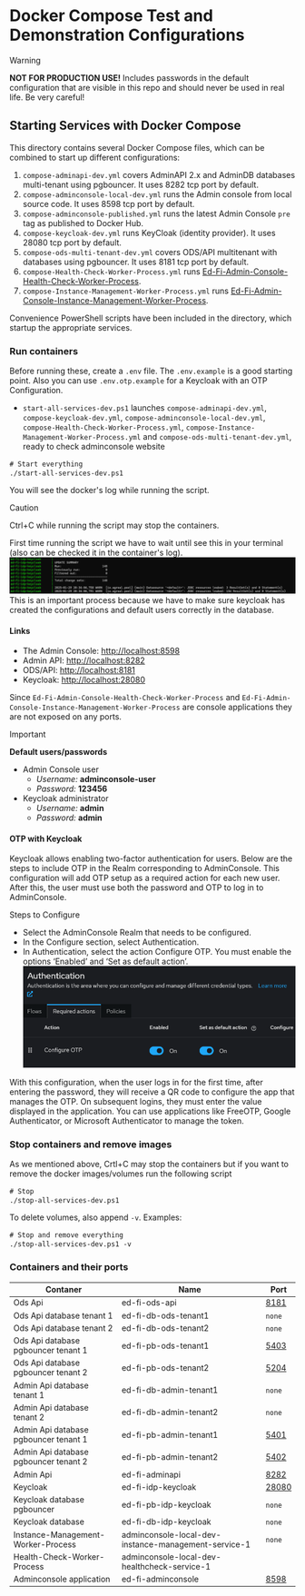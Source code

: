 # Docker Compose Test and Demonstration Configurations

> [!WARNING]
> **NOT FOR PRODUCTION USE!** Includes passwords in the default configuration that are
> visible in this repo and should never be used in real life. Be very careful!

## Starting Services with Docker Compose

This directory contains several Docker Compose files, which can be combined to
start up different configurations:

1. `compose-adminapi-dev.yml` covers AdminAPI 2.x and AdminDB databases multi-tenant using pgbouncer. It uses 8282 tcp port by default.
2. `compose-adminconsole-local-dev.yml` runs the Admin console from local source code. It uses 8598 tcp port by default.
3. `compose-adminconsole-published.yml` runs the latest Admin Console `pre` tag as published to Docker Hub.
4. `compose-keycloak-dev.yml` runs KeyCloak (identity provider). It uses 28080 tcp port by default.
5. `compose-ods-multi-tenant-dev.yml` covers ODS/API multitenant with databases using pgbouncer. It uses 8181 tcp port by default.
6. `compose-Health-Check-Worker-Process.yml` runs [Ed-Fi-Admin-Console-Health-Check-Worker-Process](https://github.com/Ed-Fi-Alliance-OSS/Ed-Fi-Admin-Console-Health-Check-Worker-Process).
7. `compose-Instance-Management-Worker-Process.yml` runs [Ed-Fi-Admin-Console-Instance-Management-Worker-Process](https://github.com/Ed-Fi-Alliance-OSS/Ed-Fi-Admin-Console-Instance-Management-Worker-Process).

Convenience PowerShell scripts have been included in the directory, which
startup the appropriate services.  

### Run containers

Before running these, create a `.env` file. The `.env.example` is a good
starting point. Also you can use `.env.otp.example` for a Keycloak with an OTP Configuration.

* `start-all-services-dev.ps1` launches `compose-adminapi-dev.yml`, `compose-keycloak-dev.yml`, `compose-adminconsole-local-dev.yml`,
  `compose-Health-Check-Worker-Process.yml`, `compose-Instance-Management-Worker-Process.yml`  and `compose-ods-multi-tenant-dev.yml`,
  ready to check adminconsole website

```pwsh
# Start everything
./start-all-services-dev.ps1
```
You will see the docker's log while running the script.

> [!CAUTION]
> Ctrl+C while running the script may stop the containers.

First time running the script we have to wait until see this in your terminal (also can be checked it in the container's log). 
![ready](<images/ready_to_use.png>)
This is an important process because we have to make sure keycloak has created the configurations and default users correctly in the database.

#### Links

* The Admin Console: [http://localhost:8598](http://localhost:8598)
* Admin API: [http://localhost:8282](http://localhost:8282)
* ODS/API: [http://localhost:8181](http://localhost:8181)
* Keycloak: [http://localhost:28080](http://localhost:28080)

Since `Ed-Fi-Admin-Console-Health-Check-Worker-Process` and `Ed-Fi-Admin-Console-Instance-Management-Worker-Process`
are console applications they are not exposed on any ports.

> [!IMPORTANT]
> **Default users/passwords**
> * Admin Console user
>   * _Username:_ **adminconsole-user**
>   * _Password:_ **123456**
> * Keycloak administrator
>   * _Username:_ **admin**
>   * _Password:_ **admin**

#### OTP with Keycloak

Keycloak allows enabling two-factor authentication for users. Below are the steps to include OTP in the Realm corresponding to AdminConsole. This configuration will add OTP setup as a required action for each new user. After this, the user must use both the password and OTP to log in to AdminConsole.

Steps to Configure

* Select the AdminConsole Realm that needs to be configured.
* In the Configure section, select Authentication.
* In Authentication, select the action Configure OTP. You must enable the options ‘Enabled’ and ‘Set as default action’.
![ready](<images/keycloak_otp.png>)

With this configuration, when the user logs in for the first time, after entering the password, they will receive a QR code to configure the app that manages the OTP. On subsequent logins, they must enter the value displayed in the application. You can use applications like FreeOTP, Google Authenticator, or Microsoft Authenticator to manage the token.

### Stop containers and remove images

As we mentioned above, Crtl+C may stop the containers but if you want to remove the docker images/volumes run the following script

```pwsh
# Stop
./stop-all-services-dev.ps1
```

To delete volumes, also append `-v`. Examples:
```pwsh
# Stop and remove everything
./stop-all-services-dev.ps1 -v
```

### Containers and their ports

| Contaner | Name | Port |
| -------- | ------- | ------- |
| Ods Api | ed-fi-ods-api | [8181](http://localhost:8181/) |
| Ods Api database tenant 1 | ed-fi-db-ods-tenant1 | `none` |
| Ods Api database tenant 2 | ed-fi-db-ods-tenant2 | `none` |
| Ods Api database pgbouncer tenant 1 | ed-fi-pb-ods-tenant1 | [5403](http://localhost:5403/) |
| Ods Api database pgbouncer tenant 2 | ed-fi-pb-ods-tenant2 | [5204](http://localhost:5204/) |
| Admin Api database tenant 1 | ed-fi-db-admin-tenant1 | `none` |
| Admin Api database tenant 2 | ed-fi-db-admin-tenant2 | `none` |
| Admin Api database pgbouncer tenant 1 | ed-fi-pb-admin-tenant1 | [5401](http://localhost:5401/) |
| Admin Api database pgbouncer tenant 2 | ed-fi-pb-admin-tenant2 | [5402](http://localhost:5402/) |
| Admin Api | ed-fi-adminapi | [8282](http://localhost:8282/) |
| Keycloak | ed-fi-idp-keycloak | [28080](http://localhost:28080/) |
| Keycloak database pgbouncer | ed-fi-pb-idp-keycloak | `none` |
| Keycloak database | ed-fi-db-idp-keycloak | `none` |
| Instance-Management-Worker-Process | adminconsole-local-dev-instance-management-service-1 | `none` |
| Health-Check-Worker-Process | adminconsole-local-dev-healthcheck-service-1 |  |
| Adminconsole application | ed-fi-adminconsole | [8598](http://localhost:8598/) |
